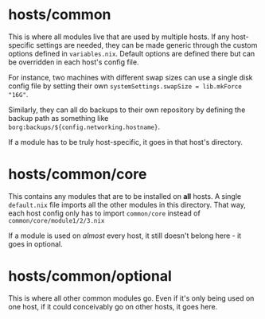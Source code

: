 # hosts/common
This is where all modules live that are used by multiple hosts. If any host-specific settings are needed, they can be made generic through the custom options defined in `variables.nix`. Default options are defined there but can be overridden in each host's config file.

For instance, two machines with different swap sizes can use a single disk config file by setting their own `systemSettings.swapSize = lib.mkForce "16G"`.

Similarly, they can all do backups to their own repository by defining the backup path as something like `borg:backups/${config.networking.hostname}`.

If a module has to be truly host-specific, it goes in that host's directory.

# hosts/common/core
This contains any modules that are to be installed on **all** hosts. A single `default.nix` file imports all the other modules in this directory. That way, each host config only has to import `common/core` instead of `common/core/module1/2/3.nix`

If a module is used on *almost* every host, it still doesn't belong here - it goes in optional.

# hosts/common/optional
This is where all other common modules go. Even if it's only being used on one host, if it could conceivably go on other hosts, it goes here.